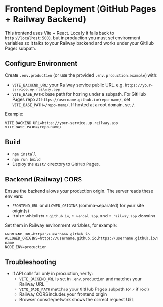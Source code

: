 # Frontend Deployment (GitHub Pages + Railway Backend)

This frontend uses Vite + React. Locally it falls back to `http://localhost:5000`, but in production you must set environment variables so it talks to your Railway backend and works under your GitHub Pages subpath.

## Configure Environment

Create `.env.production` (or use the provided `.env.production.example`) with:

- `VITE_BACKEND_URL`: your Railway service public URL, e.g. `https://your-service.up.railway.app`
- `VITE_BASE_PATH`: base path for hosting under a subpath. For GitHub Pages repo at `https://username.github.io/repo-name/`, set `VITE_BASE_PATH=/repo-name/`. If hosted at a root domain, set `/`.

Example:
```
VITE_BACKEND_URL=https://your-service.up.railway.app
VITE_BASE_PATH=/repo-name/
```

## Build

- `npm install`
- `npm run build`
- Deploy the `dist/` directory to GitHub Pages.

## Backend (Railway) CORS

Ensure the backend allows your production origin. The server reads these env vars:
- `FRONTEND_URL` or `ALLOWED_ORIGINS` (comma-separated) for your site origin(s)
- It also whitelists `*.github.io`, `*.vercel.app`, and `*.railway.app` domains

Set them in Railway environment variables, for example:
```
FRONTEND_URL=https://username.github.io
ALLOWED_ORIGINS=https://username.github.io,https://username.github.io/repo-name
NODE_ENV=production
```

## Troubleshooting

- If API calls fail only in production, verify:
  - `VITE_BACKEND_URL` is set in `.env.production` and matches your Railway URL
  - `VITE_BASE_PATH` matches your GitHub Pages subpath (or `/` if root)
  - Railway CORS includes your frontend origin
  - Browser console/network shows the correct request URL